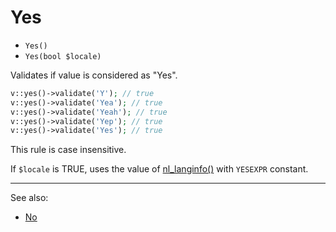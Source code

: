 # Yes

- `Yes()`
- `Yes(bool $locale)`

Validates if value is considered as "Yes".

```php
v::yes()->validate('Y'); // true
v::yes()->validate('Yea'); // true
v::yes()->validate('Yeah'); // true
v::yes()->validate('Yep'); // true
v::yes()->validate('Yes'); // true
```

This rule is case insensitive.

If `$locale` is TRUE, uses the value of [nl_langinfo()](http://php.net/nl_langinfo) with `YESEXPR` constant.

***
See also:

  * [No](No.md)
